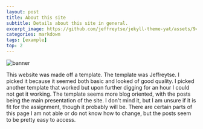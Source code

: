 ```yaml
---
layout: post
title: About this site
subtitle: Details about this site in general.
excerpt_image: https://github.com/jeffreytse/jekyll-theme-yat/assets/9413601/2ed22d49-90b1-4f7e-8e8f-b77b21dee505
categories: markdown
tags: [example]
top: 2
---
```


![banner](https://github.com/jeffreytse/jekyll-theme-yat/assets/9413601/2ed22d49-90b1-4f7e-8e8f-b77b21dee505)

This website was made off a template. The template was Jeffreytse.
I picked it because it seemed both basic and looked of good quality. 
I picked another template that worked but upon further digging for an hour I could not get it working.
The template seems more blog oriented, with the posts being the main presentation of the site.
I don't mind it, but I am unsure if it is fit for the assignment, though it probably will be.
There are certain parts of this page I am not able or do not know how to change, but the posts seem to
be pretty easy to access.